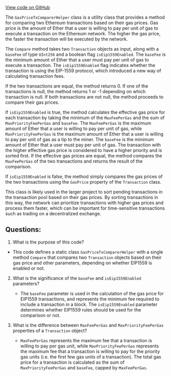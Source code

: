 [View code on GitHub](https://github.com/nethermindeth/nethermind/Nethermind.Consensus/Comparers/GasPriceTxComparerHelper.cs)

The `GasPriceTxComparerHelper` class is a utility class that provides a method for comparing two Ethereum transactions based on their gas prices. Gas price is the amount of Ether that a user is willing to pay per unit of gas to execute a transaction on the Ethereum network. The higher the gas price, the faster the transaction will be executed by the network.

The `Compare` method takes two `Transaction` objects as input, along with a `baseFee` of type `UInt256` and a boolean flag `isEip1559Enabled`. The `baseFee` is the minimum amount of Ether that a user must pay per unit of gas to execute a transaction. The `isEip1559Enabled` flag indicates whether the transaction is using the EIP-1559 protocol, which introduced a new way of calculating transaction fees.

If the two transactions are equal, the method returns 0. If one of the transactions is null, the method returns 1 or -1 depending on which transaction is null. If both transactions are not null, the method proceeds to compare their gas prices.

If `isEip1559Enabled` is true, the method calculates the effective gas price for each transaction by taking the minimum of the `MaxFeePerGas` and the sum of `MaxPriorityFeePerGas` and `baseFee`. The `MaxFeePerGas` is the maximum amount of Ether that a user is willing to pay per unit of gas, while `MaxPriorityFeePerGas` is the maximum amount of Ether that a user is willing to pay per unit of gas as a tip to the miner. The `baseFee` is the minimum amount of Ether that a user must pay per unit of gas. The transaction with the higher effective gas price is considered to have a higher priority and is sorted first. If the effective gas prices are equal, the method compares the `MaxFeePerGas` of the two transactions and returns the result of the comparison.

If `isEip1559Enabled` is false, the method simply compares the gas prices of the two transactions using the `GasPrice` property of the `Transaction` class.

This class is likely used in the larger project to sort pending transactions in the transaction pool based on their gas prices. By sorting transactions in this way, the network can prioritize transactions with higher gas prices and process them faster, which can be important for time-sensitive transactions such as trading on a decentralized exchange.
## Questions: 
 1. What is the purpose of this code?
   - This code defines a static class `GasPriceTxComparerHelper` with a single method `Compare` that compares two `Transaction` objects based on their gas price and other parameters, depending on whether EIP1559 is enabled or not.

2. What is the significance of the `baseFee` and `isEip1559Enabled` parameters?
   - The `baseFee` parameter is used in the calculation of the gas price for EIP1559 transactions, and represents the minimum fee required to include a transaction in a block. The `isEip1559Enabled` parameter determines whether EIP1559 rules should be used for the comparison or not.

3. What is the difference between `MaxFeePerGas` and `MaxPriorityFeePerGas` properties of a `Transaction` object?
   - `MaxFeePerGas` represents the maximum fee that a transaction is willing to pay per gas unit, while `MaxPriorityFeePerGas` represents the maximum fee that a transaction is willing to pay for the priority gas units (i.e. the first few gas units of a transaction). The total gas price for a transaction is calculated as the sum of `MaxPriorityFeePerGas` and `baseFee`, capped by `MaxFeePerGas`.